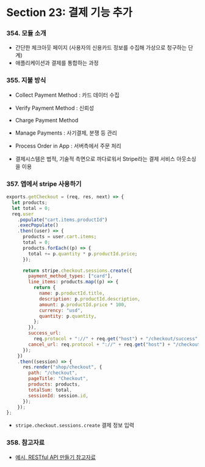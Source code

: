 # Section 23: 결제 기능 추가

### 354. 모듈 소개

- 간단한 체크아웃 페이지 (사용자의 신용카드 정보를 수집해 가상으로 청구하는 단계)
- 애플리케이션과 결제를 통합하는 과정

### 355. 지불 방식

- Collect Payment Method : 카드 데이터 수집
- Verify Payment Method : 신뢰성
- Charge Payment Method
- Manage Payments : 사기결제, 분쟁 등 관리
- Process Order in App : 서버측에서 주문 처리

- 결제시스템은 법적, 기술적 측면으로 까다로워서 Stripe라는 결제 서비스 아웃소싱을 이용

### 357. 앱에서 stripe 사용하기

```js
exports.getCheckout = (req, res, next) => {
  let products;
  let total = 0;
  req.user
    .populate("cart.items.productId")
    .execPopulate()
    .then((user) => {
      products = user.cart.items;
      total = 0;
      products.forEach((p) => {
        total += p.quantity * p.productId.price;
      });

      return stripe.checkout.sessions.create({
        payment_method_types: ["card"],
        line_items: products.map((p) => {
          return {
            name: p.productId.title,
            description: p.productId.description,
            amount: p.productId.price * 100,
            currency: "usd",
            quantity: p.quantity,
          };
        }),
        success_url:
          req.protocol + "://" + req.get("host") + "/checkout/success", // => http://localhost:3000
        cancel_url: req.protocol + "://" + req.get("host") + "/checkout/cancel",
      });
    })
    .then((session) => {
      res.render("shop/checkout", {
        path: "/checkout",
        pageTitle: "Checkout",
        products: products,
        totalSum: total,
        sessionId: session.id,
      });
    });
};
```

- `stripe.checkout.sessions.create` 결제 정보 입력

### 358. 참고자료

- [예시, RESTful API 만들기 참고자료](https://stripe.com/docs)

